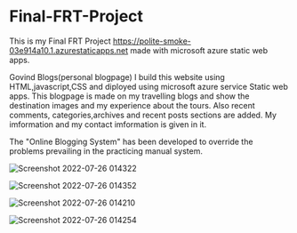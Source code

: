 # Final-FRT-Project
This is my Final FRT Project
https://polite-smoke-03e914a10.1.azurestaticapps.net made with microsoft azure static web apps.

Govind Blogs(personal blogpage)
I build this website using HTML,javascript,CSS and diployed using microsoft azure service Static web apps.
This blogpage is made on my travelling blogs and show the destination images and my experience about the tours.
Also recent comments, categories,archives and recent posts sections are added.
My imformation and my contact imformation is given in it.

The "Online Blogging System" has been developed to override the problems prevailing in the practicing manual system.



![Screenshot 2022-07-26 014322](https://user-images.githubusercontent.com/95979633/180866338-6dd29346-62bf-4d5a-820c-d40e7e61132c.jpg)

![Screenshot 2022-07-26 014352](https://user-images.githubusercontent.com/95979633/180866455-37161365-7354-4f9f-b7d0-5be2bc78dc68.jpg)

![Screenshot 2022-07-26 014210](https://user-images.githubusercontent.com/95979633/180866492-43396072-8c5f-40fd-9a06-c315040f14a0.jpg)

![Screenshot 2022-07-26 014254](https://user-images.githubusercontent.com/95979633/180866520-1fcafe4e-f947-4dfd-9086-285b326a68be.jpg)
